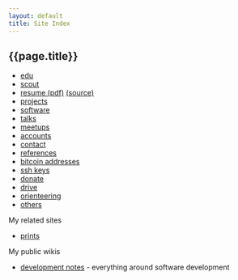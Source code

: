 ```yaml
---
layout: default
title: Site Index
---
```


## {{page.title}}

* [edu](/edu/)
* [scout](/scout/)
* [resume (pdf)](/resume.pdf) [(source)](https://github.com/ondrejsika/resume)
* [projects](/projects/)
* [software](/software/)
* [talks](/talks/)
* [meetups](/meetups/)
* [accounts](/accounts.html)
* [contact](/contact.html)
* [references](/references.html)
* [bitcoin addresses](/ba.html)
* [ssh keys](/ssh.html)
* [donate](/donate.html)
* [drive](http://drive.ondrejsika.com/)
* [orienteering](/ob/)
* [others](/site-index-others.html)

My related sites

* [prints](https://prints.oxs.cz)

My public wikis

* [development notes](https://red.solab.cz/projects/development/wiki) - everything around software development

